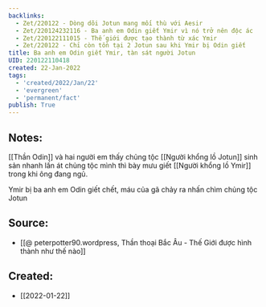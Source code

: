 ```yaml
---
backlinks:
  - Zet/220122 - Dòng dõi Jotun mang mối thù với Aesir
  - Zet/220124232116 - Ba anh em Odin giết Ymir vì nó trở nên độc ác
  - Zet/220122111015 - Thế giới được tạo thành từ xác Ymir
  - Zet/220122 - Chỉ còn tồn tại 2 Jotun sau khi Ymir bị Odin giết
title: Ba anh em Odin giết Ymir, tàn sát người Jotun
UID: 220122110418
created: 22-Jan-2022
tags:
  - 'created/2022/Jan/22'
  - 'evergreen'
  - 'permanent/fact'
publish: True
---
```

## Notes:
[[Thần Odin]] và hai người em thấy chủng tộc [[Người khổng lồ Jotun]] sinh sản nhanh lấn át chủng tộc mình thì bày mưu giết [[Người khổng lồ Ymir]] trong khi ông đang ngủ.

Ymir bị ba anh em Odin giết chết, máu của gã chảy ra nhấn chìm chủng tộc Jotun

## Source:
- [[@ peterpotter90.wordpress, Thần thoại Bắc Âu - Thế Giới được hình thành như thế nào]]



## Created:
- [[2022-01-22]]
